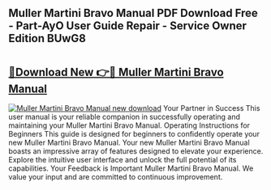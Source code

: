 ## Muller Martini Bravo Manual PDF Download Free - Part-AyO User Guide Repair - Service Owner Edition BUwG8

# <h2><a href="http://bc61005.oget.top/?id=Muller+Martini+Bravo+Manual">🔗Download New 👉🔴 Muller Martini Bravo Manual</a></h2>

[![Muller Martini Bravo Manual new download](https://i.imgur.com/5g1atiW.png)](http://bc61005.oget.top/?id=Muller+Martini+Bravo+Manual)
Your Partner in Success This user manual is your reliable companion in successfully operating and maintaining your Muller Martini Bravo Manual. Operating Instructions for Beginners This guide is designed for beginners to confidently operate your new Muller Martini Bravo Manual. Your new Muller Martini Bravo Manual boasts an impressive array of features designed to elevate your experience. Explore the intuitive user interface and unlock the full potential of its capabilities. Your Feedback is Important Muller Martini Bravo Manual. We value your input and are committed to continuous improvement.
